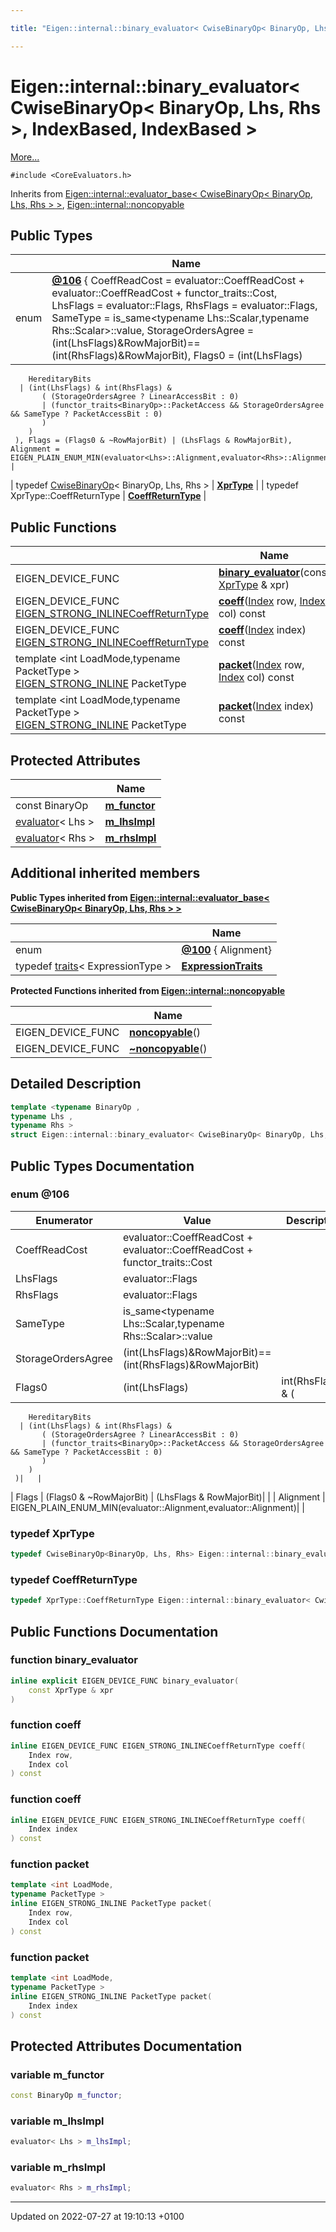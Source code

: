 ```yaml
---

title: "Eigen::internal::binary_evaluator< CwiseBinaryOp< BinaryOp, Lhs, Rhs >, IndexBased, IndexBased >"

---
```


# Eigen::internal::binary_evaluator< CwiseBinaryOp< BinaryOp, Lhs, Rhs >, IndexBased, IndexBased >



 [More...](#detailed-description)


`#include <CoreEvaluators.h>`

Inherits from [Eigen::internal::evaluator_base< CwiseBinaryOp< BinaryOp, Lhs, Rhs > >](http://example.org/classes/structeigen_1_1internal_1_1evaluator__base/), [Eigen::internal::noncopyable](http://example.org/classes/classeigen_1_1internal_1_1noncopyable/)

## Public Types

|                | Name           |
| -------------- | -------------- |
| enum| **[@106](http://example.org/classes/structeigen_1_1internal_1_1binary__evaluator_3_01cwisebinaryop_3_01binaryop_00_01lhs_00_01rhs/#enum-@106)** { CoeffReadCost = evaluator<Lhs>::CoeffReadCost + evaluator<Rhs>::CoeffReadCost + functor_traits<BinaryOp>::Cost, LhsFlags = evaluator<Lhs>::Flags, RhsFlags = evaluator<Rhs>::Flags, SameType = is_same<typename Lhs::Scalar,typename Rhs::Scalar>::value, StorageOrdersAgree = (int(LhsFlags)&RowMajorBit)==(int(RhsFlags)&RowMajorBit), Flags0 = (int(LhsFlags) | int(RhsFlags)) & (
        HereditaryBits
      | (int(LhsFlags) & int(RhsFlags) &
           ( (StorageOrdersAgree ? LinearAccessBit : 0)
           | (functor_traits<BinaryOp>::PacketAccess && StorageOrdersAgree && SameType ? PacketAccessBit : 0)
           )
        )
     ), Flags = (Flags0 & ~RowMajorBit) | (LhsFlags & RowMajorBit), Alignment = EIGEN_PLAIN_ENUM_MIN(evaluator<Lhs>::Alignment,evaluator<Rhs>::Alignment)} |
| typedef <a href="http://example.org/classes/classeigen_1_1cwisebinaryop/">CwiseBinaryOp</a>< BinaryOp, Lhs, Rhs > | **[XprType](http://example.org/classes/structeigen_1_1internal_1_1binary__evaluator_3_01cwisebinaryop_3_01binaryop_00_01lhs_00_01rhs/#typedef-xprtype)**  |
| typedef XprType::CoeffReturnType | **[CoeffReturnType](http://example.org/classes/structeigen_1_1internal_1_1binary__evaluator_3_01cwisebinaryop_3_01binaryop_00_01lhs_00_01rhs/#typedef-coeffreturntype)**  |

## Public Functions

|                | Name           |
| -------------- | -------------- |
| EIGEN_DEVICE_FUNC | **[binary_evaluator](http://example.org/classes/structeigen_1_1internal_1_1binary__evaluator_3_01cwisebinaryop_3_01binaryop_00_01lhs_00_01rhs/#function-binary-evaluator)**(const <a href="http://example.org/classes/structeigen_1_1internal_1_1binary__evaluator_3_01cwisebinaryop_3_01binaryop_00_01lhs_00_01rhs/#typedef-xprtype">XprType</a> & xpr) |
| EIGEN_DEVICE_FUNC <a href="http://example.org/files/macros_8h/#define-eigen-strong-inline">EIGEN_STRONG_INLINE</a><a href="http://example.org/classes/structeigen_1_1internal_1_1binary__evaluator_3_01cwisebinaryop_3_01binaryop_00_01lhs_00_01rhs/#typedef-coeffreturntype">CoeffReturnType</a> | **[coeff](http://example.org/classes/structeigen_1_1internal_1_1binary__evaluator_3_01cwisebinaryop_3_01binaryop_00_01lhs_00_01rhs/#function-coeff)**(<a href="http://example.org/namespaces/namespaceeigen/#typedef-index">Index</a> row, <a href="http://example.org/namespaces/namespaceeigen/#typedef-index">Index</a> col) const |
| EIGEN_DEVICE_FUNC <a href="http://example.org/files/macros_8h/#define-eigen-strong-inline">EIGEN_STRONG_INLINE</a><a href="http://example.org/classes/structeigen_1_1internal_1_1binary__evaluator_3_01cwisebinaryop_3_01binaryop_00_01lhs_00_01rhs/#typedef-coeffreturntype">CoeffReturnType</a> | **[coeff](http://example.org/classes/structeigen_1_1internal_1_1binary__evaluator_3_01cwisebinaryop_3_01binaryop_00_01lhs_00_01rhs/#function-coeff)**(<a href="http://example.org/namespaces/namespaceeigen/#typedef-index">Index</a> index) const |
| template <int LoadMode,typename PacketType \> <br><a href="http://example.org/files/macros_8h/#define-eigen-strong-inline">EIGEN_STRONG_INLINE</a> PacketType | **[packet](http://example.org/classes/structeigen_1_1internal_1_1binary__evaluator_3_01cwisebinaryop_3_01binaryop_00_01lhs_00_01rhs/#function-packet)**(<a href="http://example.org/namespaces/namespaceeigen/#typedef-index">Index</a> row, <a href="http://example.org/namespaces/namespaceeigen/#typedef-index">Index</a> col) const |
| template <int LoadMode,typename PacketType \> <br><a href="http://example.org/files/macros_8h/#define-eigen-strong-inline">EIGEN_STRONG_INLINE</a> PacketType | **[packet](http://example.org/classes/structeigen_1_1internal_1_1binary__evaluator_3_01cwisebinaryop_3_01binaryop_00_01lhs_00_01rhs/#function-packet)**(<a href="http://example.org/namespaces/namespaceeigen/#typedef-index">Index</a> index) const |

## Protected Attributes

|                | Name           |
| -------------- | -------------- |
| const BinaryOp | **[m_functor](http://example.org/classes/structeigen_1_1internal_1_1binary__evaluator_3_01cwisebinaryop_3_01binaryop_00_01lhs_00_01rhs/#variable-m-functor)**  |
| <a href="http://example.org/classes/structeigen_1_1internal_1_1evaluator/">evaluator</a>< Lhs > | **[m_lhsImpl](http://example.org/classes/structeigen_1_1internal_1_1binary__evaluator_3_01cwisebinaryop_3_01binaryop_00_01lhs_00_01rhs/#variable-m-lhsimpl)**  |
| <a href="http://example.org/classes/structeigen_1_1internal_1_1evaluator/">evaluator</a>< Rhs > | **[m_rhsImpl](http://example.org/classes/structeigen_1_1internal_1_1binary__evaluator_3_01cwisebinaryop_3_01binaryop_00_01lhs_00_01rhs/#variable-m-rhsimpl)**  |

## Additional inherited members

**Public Types inherited from [Eigen::internal::evaluator_base< CwiseBinaryOp< BinaryOp, Lhs, Rhs > >](http://example.org/classes/structeigen_1_1internal_1_1evaluator__base/)**

|                | Name           |
| -------------- | -------------- |
| enum| **[@100](http://example.org/classes/structeigen_1_1internal_1_1evaluator__base/#enum-@100)** { Alignment} |
| typedef <a href="http://example.org/classes/structeigen_1_1internal_1_1traits/">traits</a>< ExpressionType > | **[ExpressionTraits](http://example.org/classes/structeigen_1_1internal_1_1evaluator__base/#typedef-expressiontraits)**  |

**Protected Functions inherited from [Eigen::internal::noncopyable](http://example.org/classes/classeigen_1_1internal_1_1noncopyable/)**

|                | Name           |
| -------------- | -------------- |
| EIGEN_DEVICE_FUNC | **[noncopyable](http://example.org/classes/classeigen_1_1internal_1_1noncopyable/#function-noncopyable)**() |
| EIGEN_DEVICE_FUNC | **[~noncopyable](http://example.org/classes/classeigen_1_1internal_1_1noncopyable/#function-~noncopyable)**() |


## Detailed Description

```cpp
template <typename BinaryOp ,
typename Lhs ,
typename Rhs >
struct Eigen::internal::binary_evaluator< CwiseBinaryOp< BinaryOp, Lhs, Rhs >, IndexBased, IndexBased >;
```

## Public Types Documentation

### enum @106

| Enumerator | Value | Description |
| ---------- | ----- | ----------- |
| CoeffReadCost | evaluator<Lhs>::CoeffReadCost + evaluator<Rhs>::CoeffReadCost + functor_traits<BinaryOp>::Cost|   |
| LhsFlags | evaluator<Lhs>::Flags|   |
| RhsFlags | evaluator<Rhs>::Flags|   |
| SameType | is_same<typename Lhs::Scalar,typename Rhs::Scalar>::value|   |
| StorageOrdersAgree | (int(LhsFlags)&RowMajorBit)==(int(RhsFlags)&RowMajorBit)|   |
| Flags0 | (int(LhsFlags) | int(RhsFlags)) & (
        HereditaryBits
      | (int(LhsFlags) & int(RhsFlags) &
           ( (StorageOrdersAgree ? LinearAccessBit : 0)
           | (functor_traits<BinaryOp>::PacketAccess && StorageOrdersAgree && SameType ? PacketAccessBit : 0)
           )
        )
     )|   |
| Flags | (Flags0 & ~RowMajorBit) | (LhsFlags & RowMajorBit)|   |
| Alignment | EIGEN_PLAIN_ENUM_MIN(evaluator<Lhs>::Alignment,evaluator<Rhs>::Alignment)|   |




### typedef XprType

```cpp
typedef CwiseBinaryOp<BinaryOp, Lhs, Rhs> Eigen::internal::binary_evaluator< CwiseBinaryOp< BinaryOp, Lhs, Rhs >, IndexBased, IndexBased >::XprType;
```


### typedef CoeffReturnType

```cpp
typedef XprType::CoeffReturnType Eigen::internal::binary_evaluator< CwiseBinaryOp< BinaryOp, Lhs, Rhs >, IndexBased, IndexBased >::CoeffReturnType;
```


## Public Functions Documentation

### function binary_evaluator

```cpp
inline explicit EIGEN_DEVICE_FUNC binary_evaluator(
    const XprType & xpr
)
```


### function coeff

```cpp
inline EIGEN_DEVICE_FUNC EIGEN_STRONG_INLINECoeffReturnType coeff(
    Index row,
    Index col
) const
```


### function coeff

```cpp
inline EIGEN_DEVICE_FUNC EIGEN_STRONG_INLINECoeffReturnType coeff(
    Index index
) const
```


### function packet

```cpp
template <int LoadMode,
typename PacketType >
inline EIGEN_STRONG_INLINE PacketType packet(
    Index row,
    Index col
) const
```


### function packet

```cpp
template <int LoadMode,
typename PacketType >
inline EIGEN_STRONG_INLINE PacketType packet(
    Index index
) const
```


## Protected Attributes Documentation

### variable m_functor

```cpp
const BinaryOp m_functor;
```


### variable m_lhsImpl

```cpp
evaluator< Lhs > m_lhsImpl;
```


### variable m_rhsImpl

```cpp
evaluator< Rhs > m_rhsImpl;
```


-------------------------------

Updated on 2022-07-27 at 19:10:13 +0100